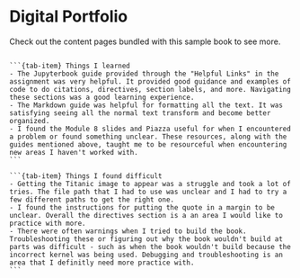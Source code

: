 # Digital Portfolio


Check out the content pages bundled with this sample book to see more.

```{tableofcontents}
```

````{tab-set}
```{tab-item} Things I learned
- The Jupyterbook guide provided through the "Helpful Links" in the assignment was very helpful. It provided good guidance and examples of code to do citations, directives, section labels, and more. Navigating these sections was a good learning experience. 
- The Markdown guide was helpful for formatting all the text. It was satisfying seeing all the normal text transform and become better organized. 
- I found the Module 8 slides and Piazza useful for when I encountered a problem or found something unclear. These resources, along with the guides mentioned above, taught me to be resourceful when encountering new areas I haven't worked with. 
```

```{tab-item} Things I found difficult
- Getting the Titanic image to appear was a struggle and took a lot of tries. The file path that I had to use was unclear and I had to try a few different paths to get the right one. 
- I found the instructions for putting the quote in a margin to be unclear. Overall the directives section is a an area I would like to practice with more.  
- There were often warnings when I tried to build the book. Troubleshooting these or figuring out why the book wouldn't build at parts was difficult - such as when the book wouldn't build because the incorrect kernel was being used. Debugging and troubleshooting is an area that I definitly need more practice with. 
```
````

